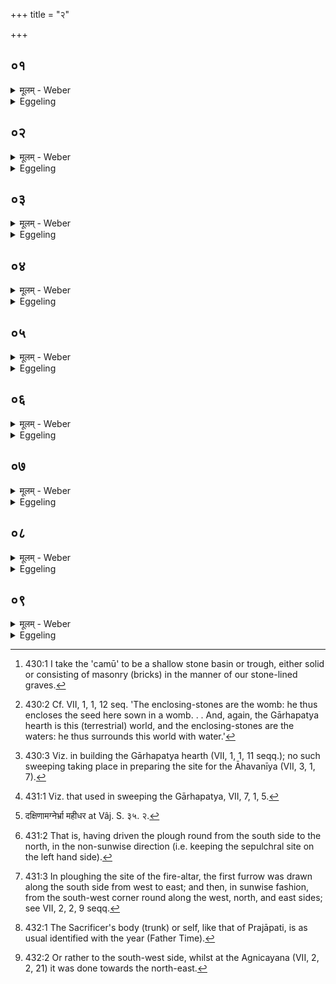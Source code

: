 +++
title = "२"

+++






##  ०१
<details><summary>मूलम् - Weber</summary>

अन्तर्धा᳘वो है᳘के नि᳘वपन्ति॥  
देवाश्चा᳘सुराश्चोभ᳘ये प्राजापत्या᳘ अस्मिं᳘लोॗकेऽस्पर्धन्त ते᳘ देवा अ᳘सुरान्त्सप᳘त्नान्भ्रा᳘तृव्यानस्मा᳘ल्लोका᳘दनुदन्त त᳘स्माद्या दै᳘व्यः प्रजा अ᳘नन्तर्हितानि ताः᳘ श्मशाना᳘नि कुर्वते᳘ऽथ या᳘ आसुर्यः᳘ प्राच्या᳘स्त्वद्ये᳘ त्वदन्त᳘र्हितानि ते᳘ चॗम्वां त्वद्य᳘स्मिंस्त्वत्॥
</details>

<details><summary>Eggeling</summary>

1. Now, some bank up (the sepulchral mound) after covering up (the site). The gods and the Asuras, both of them sprung from Prajāpati, were contending for (the possession of) this (terrestrial) world. The gods drove out the Asuras, their rivals and enemies, from this world; whence those who

are godly people make their sepulchres so as not to be separate (from the earth), whilst those (people) who are of the Asura nature, the Easterns and others, (make their sepulchral mounds) so as to be separated (from the earth), either on a basin [^egg_1139] or on some such thing.

[^egg_1139]: 430:1 I take the 'camū' to be a shallow stone basin or trough, either solid or consisting of masonry (bricks) in the manner of our stone-lined graves.
</details>


##  ०२
<details><summary>मूलम् - Weber</summary>

अ᳘थैनत्परिश्रि᳘द्भिः प᳘रिश्रवति॥  
या᳘ एॗवामूः᳘ परिश्रि᳘तस्ता᳘ एता य᳘जुषा ताः᳘ परिश्र᳘यति तूष्णी᳘मिमा दै᳘वं तत्पि᳘त्र्यम् च व्या᳘करोत्य᳘परिमिताभिर᳘परिमितो ह्य᳘सौ᳘ लोकः॥
</details>

<details><summary>Eggeling</summary>

2. He then encloses it by means of enclosing-stones: what those enclosing-stones (round the fire-hearths) are, that they are here [^egg_1140]. With a formula he sets up those, silently these: he thus keeps separate what refers to the gods and what refers to the Fathers. With (an) undefined (number of stones he encloses it), for undefined is yonder world.

[^egg_1140]: 430:2 Cf. VII, 1, 1, 12 seq. 'The enclosing-stones are the womb: he thus encloses the seed here sown in a womb. . . And, again, the Gārhapatya hearth is this (terrestrial) world, and the enclosing-stones are the waters: he thus surrounds this world with water.'
</details>


##  ०३
<details><summary>मूलम् - Weber</summary>

अ᳘थैनत्पलाशशाख᳘या व्यु᳘दूहति॥  
य᳘देॗवादो᳘ व्युदू᳘हनं त᳘देतद᳘पेतो᳘ यन्तु पणयो᳘ऽसुम्ना देवपीय᳘व इ᳘ति पणी᳘नेॗवैतद᳘सुम्नान्देवपीयू᳘नसुररक्षसा᳘न्यस्मा᳘ल्लोकाद᳘पहन्त्यस्य᳘ लोकः᳘ सुता᳘वत इ᳘ति सुत᳘वान्हि य᳘ ईजानोद्यु᳘भिर᳘होभिरक्तु᳘भिर्व्य᳘क्तमि᳘ति त᳘देनमृतु᳘भिश्चाहोरात्रै᳘श्च स᳘लोकं करोति॥
</details>

<details><summary>Eggeling</summary>

3. He then sweeps that (site) with a palāśa (Butea frondosa) branch--what the sweeping (signified) on that occasion [^egg_1141], that (it does) here--with (Vāj. S. XXXV, I), 'Let the niggards avaunt from hence, the perverse scorners of the gods!'--he thereby expels from this world the niggards, the perverse haters of the gods, the Asura-Rakshas;--'it is the place of this Soma-offerer,' for he who has performed a Soma-sacrifice is a Soma-offerer;--'(an abode) distinguished by lights, by days, by nights,'--he thereby makes him to

[^egg_1141]: 430:3 Viz. in building the Gārhapatya hearth (VII, 1, 1, 11 seqq.); no such sweeping taking place in preparing the site for the Āhavanīya (VII, 3, 1, 7).

be of the world of the seasons, the days and nights;--
</details>


##  ०४
<details><summary>मूलम् - Weber</summary>

यमो᳘ ददात्ववसा᳘नमस्मा इ᳘ति॥  
यमो᳘ ह वा᳘ अस्या᳘मवसा᳘नस्येष्टे त᳘मेॗवास्मा अस्या᳘मवसा᳘नं याचति तां᳘ दक्षिणो᳘दस्यत्यु᳘दगि᳘तरां दै᳘वं चैव तत्पि᳘त्र्यं च व्या᳘करोति॥
</details>

<details><summary>Eggeling</summary>

4. 'May Yama grant him an abode;'--for Yama has power over the abode in this (earth), and it is him he solicits for an abode therein for this (dead man). He throws out this (branch) to the right (south), the other [^egg_1142] to the left (north) side: he thus keeps the divine separate from what belongs to the Fathers.

[^egg_1142]: 431:1 Viz. that used in sweeping the Gārhapatya, VII, 7, 1, 5.
</details>


##  ०५
<details><summary>मूलम् - Weber</summary>

अ᳘थ दक्षिणतः सी᳘रम् युनक्ति॥  
उत्तरत इ᳘त्यु है᳘क आहुः स य᳘था काम᳘येत त᳘था कुर्याद्युङ्क्ते᳘ति सम्प्रे᳘ष्याभि᳘मन्त्रयते सविता᳘ ते श᳘रीरेभ्यः पृथिव्यां᳘ लोक᳘मिछत्वि᳘ति सविॗतैॗवास्यैतछ᳘रीरेभ्यः पृथिव्यां᳘ लोक᳘मिछति त᳘स्मै युज्यन्तामुस्रि᳘या इ᳘त्येतस्मा उ हि क᳘र्मण उस्रि᳘या युज्य᳘न्ते॥
</details>

<details><summary>Eggeling</summary>

5. He (the Adhvaryu) then yokes (the team) to the plough on the south side,--some say on the north side: he may do as he chooses. Having given the order, saying, 'Yoke!' he (the Sacrificer) utters the formula (Vāj. S. XXXV, 2), 'May Savitr̥ vouchsafe for thy bones a place in the earth!'--Savitr̥ now indeed vouchsafes a place in the earth for his (the deceased man's) bones;--'Let the oxen be yoked therefore!' for it is indeed for this work that the oxen are yoked.
</details>


##  ०६
<details><summary>मूलम् - Weber</summary>

षङ्गव᳘म् भवति॥  
ष᳘डृत᳘वः सम्वत्सर᳘ ऋतु᳘ष्वेॗवैनमेत᳘त्सम्वत्वरे᳘ प्रतिष्ठा᳘याम् प्र᳘तिष्ठापयति त᳘दपसलवि᳘ पर्याहृ᳘त्योत्तरतः᳘ प्रती᳘चीम् प्रथमाᳫं सी᳘ताम् कृषति वायुः᳘ पुनात्वि᳘ति जघनार्धे᳘न दक्षिॗणाग्नेर्भ्रा᳘जसे᳘ति [^wbr_1] दक्षिणार्धे᳘न प्रा᳘चीᳫं सू᳘र्यस्य व᳘र्चसेत्य᳘ग्रेणो᳘दीचीम्॥  

[^wbr_1]: दक्षिणामग्नेर्भ्रा महीधर at Vâj. S. ३५. २.
</details>

<details><summary>Eggeling</summary>

6. It is (a team) of six oxen,--six seasons are a year: on the seasons, on the year, as a firm foundation, he thus establishes him. Having turned round (the plough) from right to left [^egg_1143], he ploughs the first furrow with (Vāj. S. XXXV, 3), 'May Vāyu purify!' along the north side (along the cord) towards the west [^egg_1144]; with, 'May

[^egg_1143]: 431:2 That is, having driven the plough round from the south side to the north, in the non-sunwise direction (i.e. keeping the sepulchral site on the left hand side).

[^egg_1144]: 431:3 In ploughing the site of the fire-altar, the first furrow was drawn along the south side from west to east; and then, in sunwise fashion, from the south-west corner round along the west, north, and east sides; see VII, 2, 2, 9 seqq.

 Savitr̥ purify!' along the west side towards the south; with, 'With Agni's lustre!' along the south side towards the east; with, 'With Sūrya's brilliance!' along the front side towards the north.
</details>


##  ०७
<details><summary>मूलम् - Weber</summary>

च᳘तस्रः सी᳘ता य᳘जुषा कृ᳘षति॥  
तद्य᳘च्चतसृ᳘षु दिक्ष्व᳘न्नं त᳘स्मिन्नेॗवैनमेतत्प्र᳘तिष्ठापयति तद्वै य᳘जुषाद्धा वै तद्यद्य᳘जुरॗद्धो तद्य᳘दिमा दि᳘शः॥
</details>

<details><summary>Eggeling</summary>

7. Four furrows he ploughs with a formula: he thereby establishes him in whatever food there is in the four quarters. And (as to why it is done) with a formula,--certain, assuredly, is the sacrificial formula (yajus), and certain are these quarters.
</details>


##  ०८
<details><summary>मूलम् - Weber</summary>

अ᳘थात्मा᳘नम् वि᳘कृषति॥  
तद्य᳘देव᳘ सम्वत्सरे᳘ऽन्नं त᳘स्मिन्नेॗवैनमेतत्प्र᳘तिष्ठापयति तूष्णीम᳘परिमिताभिर᳘परिमितोह्य᳘सौ᳘ लोकः॥
</details>

<details><summary>Eggeling</summary>

8. He then ploughs across the body (of the sepulchral site)--he thereby establishes him in whatever food there is in the year [^egg_1145]--silently with (an) undefined (number of furrows), for undefined is yonder world.

[^egg_1145]: 432:1 The Sacrificer's body (trunk) or self, like that of Prajāpati, is as usual identified with the year (Father Time).
</details>


##  ०९
<details><summary>मूलम् - Weber</summary>

अ᳘थैनद्वि᳘मुञ्चति॥  
कृत्वा तत्क᳘र्म य᳘स्मै क᳘र्मण एनद्यु᳘ङ्क्ते वि᳘मुच्यन्तामुस्रि᳘या इ᳘त्येत᳘स्मा उ हि क᳘र्मण उस्रि᳘या युज्य᳘न्ते त᳘द्दक्षिणो᳘दस्यत्यु᳘दगि᳘तरद्दै᳘वं चैव तत्पि᳘त्र्यम् च व्या᳘करोति॥
</details>
<details><summary>Eggeling</summary>

9. Having performed the work for which he has put the team to that (plough), he now unfastens it: 'Let the oxen be unyoked!' he says, for it is for that work that the oxen were yoked. To the right (south) side [^egg_1146] he removes this (plough and team), to the left (side) arty other: he thus keeps the divine separate from what' belongs to the Fathers.

[^egg_1146]: 432:2 Or rather to the south-west side, whilst at the Agnicayana (VII, 2, 2, 21) it was done towards the north-east.
</details>

